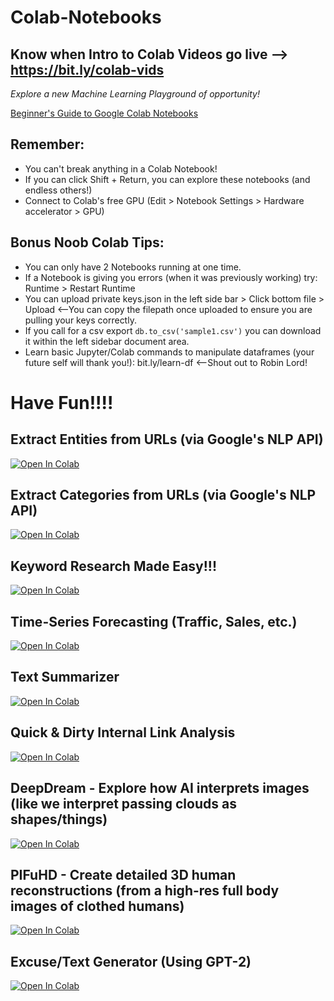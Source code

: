 
# Colab-Notebooks 
## Know when Intro to Colab Videos go live --> https://bit.ly/colab-vids
_Explore a new Machine Learning Playground of opportunity!_ 

[Beginner's Guide to Google Colab Notebooks](https://medium.com/lean-in-women-in-tech-india/google-colab-the-beginners-guide-5ad3b417dfa)

## Remember:
* You can't break anything in a Colab Notebook! 
* If you can click Shift + Return, you can explore these notebooks (and endless others!)
* Connect to Colab's free GPU (Edit > Notebook Settings > Hardware accelerator > GPU)

## Bonus Noob Colab Tips:
* You can only have 2 Notebooks running at one time. 
* If a Notebook is giving you errors (when it was previously working) try: Runtime > Restart Runtime
* You can upload private keys.json in the left side bar > Click bottom file > Upload <--You can copy the filepath once uploaded to ensure you are pulling your keys correctly.
* If you call for a csv export ```db.to_csv('sample1.csv')``` you can download it within the left sidebar document area.
* Learn basic Jupyter/Colab commands to manipulate dataframes (your future self will thank you!): bit.ly/learn-df <--Shout out to Robin Lord! 

# Have Fun!!!!

## Extract Entities from URLs (via Google's NLP API)
[![Open In Colab](https://colab.research.google.com/assets/colab-badge.svg)](https://colab.research.google.com/drive/1RJhh3HK03-_S9ab-_RQId5YSLP-LNDHQ?usp=sharing)

## Extract Categories from URLs (via Google's NLP API)
[![Open In Colab](https://colab.research.google.com/assets/colab-badge.svg)](https://colab.research.google.com/drive/1pszCY2uPktwNqhlgUFsbkbK7M6m33g9c?usp=sharing)

## Keyword Research Made Easy!!!
[![Open In Colab](https://colab.research.google.com/assets/colab-badge.svg)](https://colab.research.google.com/drive/1BP3TpkTnX0_fRElXIf9rCI60FDDm2egc?usp=sharing)

## Time-Series Forecasting (Traffic, Sales, etc.)
[![Open In Colab](https://colab.research.google.com/assets/colab-badge.svg)](https://colab.research.google.com/drive/1MhAbZCCvnGpUCabfCP1U0aV5MkMr7Yin?usp=sharingg)

## Text Summarizer
[![Open In Colab](https://colab.research.google.com/assets/colab-badge.svg)](https://colab.research.google.com/github/BritneyMuller/colab-notebooks/blob/master/Easy_Text_Summarization_with_BART.ipynb)

## Quick & Dirty Internal Link Analysis
[![Open In Colab](https://colab.research.google.com/assets/colab-badge.svg)](https://colab.research.google.com/drive/1LyhDudYSFw7fqe6gWEWspria-Rvkke4O?usp=sharing)

## DeepDream - Explore how AI interprets images (like we interpret passing clouds as shapes/things)
[![Open In Colab](https://colab.research.google.com/assets/colab-badge.svg)](https://colab.research.google.com/drive/1exSx7ir7UYxjGtYHM1d5hpaDfxLuqsLz?usp=sharing)

## PIFuHD - Create detailed 3D human reconstructions (from a high-res full body images of clothed humans)
[![Open In Colab](https://colab.research.google.com/assets/colab-badge.svg)](https://colab.research.google.com/drive/11z58bl3meSzo6kFqkahMa35G5jmh2Wgt?usp=sharing)

## Excuse/Text Generator (Using GPT-2)
[![Open In Colab](https://colab.research.google.com/assets/colab-badge.svg)](https://colab.research.google.com/drive/1B3oShF1RJGP66NdXn6RHseoZm1r1llP4?usp=sharing)




